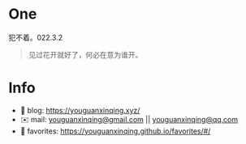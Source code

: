 
# One 
 
  
犯不着。022.3.2 
 
>见过花开就好了，何必在意为谁开。        
 

# Info

- 📝 blog: https://youguanxinqing.xyz/
- ✉️  mail: youguanxinqing@gmail.com || youguanxinqing@qq.com
- 📙 favorites: https://youguanxinqing.github.io/favorites/#/
